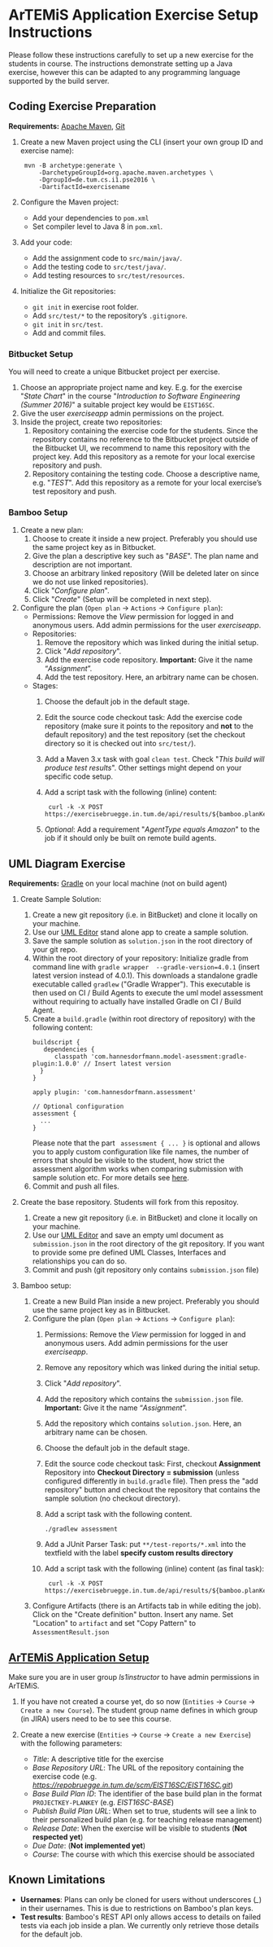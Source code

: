 # ArTEMiS Application Exercise Setup Instructions

Please follow these instructions carefully to set up a new exercise for the students in course. The instructions demonstrate setting up a Java exercise, however this can be adapted to any programming language supported by the build server.

## Coding Exercise Preparation
**Requirements:** [Apache Maven](https://maven.apache.org/), [Git](https://git-scm.com/)
1. Create a new Maven project using the CLI (insert your own group ID and exercise name):

        mvn -B archetype:generate \
            -DarchetypeGroupId=org.apache.maven.archetypes \
            -DgroupId=de.tum.cs.i1.pse2016 \
            -DartifactId=exercisename
                           
2. Configure the Maven project:
    * Add your dependencies to `pom.xml`
    * Set compiler level to Java 8 in `pom.xml`.
3. Add your code:
    - Add the assignment code to `src/main/java/`.
    - Add the testing code to `src/test/java/`.
    - Add testing resources to `src/test/resources`.
4. Initialize the Git repositories:
    - `git init` in exercise root folder.
    - Add `src/test/*` to the repository’s `.gitignore`.
    - `git init` in `src/test`.
    - Add and commit files.


### Bitbucket Setup

You will need to create a unique Bitbucket project per exercise.

1. Choose an appropriate project name and key. E.g. for the exercise "*State Chart*" in the course "*Introduction to Software Engineering (Summer 2016)*" a suitable project key would be `EIST16SC`.
2. Give the user *exerciseapp* admin permissions on the project.
3. Inside the project, create two repositories:
    1. Repository containing the exercise code for the students. Since the repository contains no reference to the Bitbucket project outside of the Bitbucket UI, we recommend to name this repository with the project key. Add this repository as a remote for your local exercise repository and push.
    2. Repository containing the testing code. Choose a descriptive name, e.g. "*TEST*". Add this repository as a remote for your local exercise’s test repository and push.

### Bamboo Setup

1. Create a new plan:
    1. Choose to create it inside a new project. Preferably you should use the same project key as in Bitbucket.
    2. Give the plan a descriptive key such as "*BASE*". The plan name and description are not important.
    3. Choose an arbitrary linked repository (Will be deleted later on since we do not use linked repositories).
    4. Click "*Configure plan*".
    5. Click  "*Create*" (Setup will be completed in next step).
2. Configure the plan (`Open plan` -> `Actions` -> `Configure plan`):
    * Permissions: Remove the *View* permission for logged in and anonymous users. Add admin permissions for the user *exerciseapp*.
    * Repositories: 
        1. Remove the repository which was linked during the initial setup.
        2. Click "*Add repository*".
        3. Add the exercise code repository. **Important:** Give it the name “*Assignment*”.
        4. Add the test repository. Here, an arbitrary name can be chosen.
    * Stages:
        1. Choose the default job in the default stage.
        2. Edit the source code checkout task: Add the exercise code repository (make sure it points to the repository and **not** to the default repository) and the test repository (set the checkout directory so it is checked out into `src/test/`).
        3. Add a Maven 3.x task with goal `clean test`. Check "*This build will produce test results*". Other settings might depend on your specific code setup.
        4. Add a script task with the following (inline) content:

                curl -k -X POST https://exercisebruegge.in.tum.de/api/results/${bamboo.planKey}
        5. *Optional*: Add a requirement "*AgentType equals Amazon*" to the job if it should only be built on remote build agents.


## UML Diagram Exercise
**Requirements:** [Gradle](https://gradle.org) on your local machine (not on build agent)

1. Create Sample Solution:
    1. Create a new git repository (i.e. in BitBucket) and clone it locally on your machine.
    2. Use our [UML Editor](https://TODO)  stand alone app to create a sample solution.
    3. Save the sample solution as `solution.json` in the root directory of your git repo.
    4. Within the root directory of your repository: Initialize gradle from command line with `gradle wrapper  --gradle-version=4.0.1` (insert latest version instead of 4.0.1). This downloads a standalone gradle executable called `gradlew` ("Gradle Wrapper"). This executable is then used on CI / Build Agents to execute the uml model assessment without requiring to actually have installed Gradle on CI / Build Agent.
    5. Create a `build.gradle`  (within root directory of repository) with the following content:
         ```
        buildscript {
            dependencies {
               classpath 'com.hannesdorfmann.model-asessment:gradle-plugin:1.0.0' // Insert latest version
           }
        }
        
        apply plugin: 'com.hannesdorfmann.assessment'
        
        // Optional configuration
        assessment {
           ... 
        }
        
         ```
        Please note that the part ` assessment { ... }` is optional and allows you to apply custom configuration like file names, the number of errors that should be visible to the student, how strict the assessment algorithm works when comparing submission with sample solution etc. For more details see [here](http://TODO).
    6. Commit and push all files.
    
2. Create the base repository. Students will fork from this repositoy.
    1. Create a new git repository (i.e. in BitBucket) and clone it locally on your machine.
    2. Use our [UML Editor](https://TODO) and save an empty uml document as `submission.json` in the root directory of the git repository. If you want to provide some pre defined UML Classes, Interfaces and relationships you can do so. 
    3. Commit and push (git repository only contains `submission.json` file)
    
3. Bamboo setup:
    1. Create a new Build Plan inside a new project. Preferably you should use the same project key as in Bitbucket.
    2. Configure the plan (`Open plan` -> `Actions` -> `Configure plan`):
        1. Permissions: Remove the *View* permission for logged in and anonymous users. Add admin permissions for the user *exerciseapp*.
        2. Remove any repository which was linked during the initial setup.
        3. Click "*Add repository*".
        3. Add the repository which contains the `submission.json` file. **Important:** Give it the name “*Assignment*”.
        4. Add the repository which contains `solution.json`. Here, an arbitrary name can be chosen.
        5. Choose the default job in the default stage.
        6. Edit the source code checkout task: First, checkout **Assignment** Repository into **Checkout Directory = submission** (unless configured differently in `build.gradle` file). Then press the "add repository" button and checkout the repository that contains the sample solution (no checkout directory).
        7. Add a script task with the following content.
            ```
            ./gradlew assessment
            ```
        8. Add a JUnit Parser Task: put `**/test-reports/*.xml` into the textfield with the label **specify custom results directory**
        9. Add a script task with the following (inline) content (as final task):

                curl -k -X POST https://exercisebruegge.in.tum.de/api/results/${bamboo.planKey}
    3. Configure Artifacts (there is an Artifacts tab in while editing the job). Click on the "Create definition" button. Insert any name. Set "Location" to `artifact` and set "Copy Pattern" to `AssessmentResult.json`



## [ArTEMiS Application Setup](https://exercisebruegge.in.tum.de)

Make sure you are in user group *ls1instructor* to have admin permissions in ArTEMiS.

1. If you have not created a course yet, do so now (`Entities` -> `Course` -> `Create a new Course`). The student group name defines in which group (in JIRA) users need to be to see this course. 

2. Create a new exercise (`Entities` -> `Course` -> `Create a new Exercise`) with the following parameters:
    * *Title*: A descriptive title for the exercise
    * *Base Repository URL*: The URL of the repository containing the exercise code (e.g. *https://repobruegge.in.tum.de/scm/EIST16SC/EIST16SC.git*)
    * *Base Build Plan ID*: The identifier of the base build plan in the format `PROJECTKEY-PLANKEY` (e.g. *EIST16SC-BASE*)
    * *Publish Build Plan URL*: When set to true, students will see a link to their personalized build plan (e.g. for teaching release management)
    * *Release Date*: When the exercise will be visible to students (**Not respected yet**)
    * *Due Date*: (**Not implemented yet**)
    * *Course*: The course with which this exercise should be associated

## Known Limitations
* **Usernames**: Plans can only be cloned for users without underscores (*_*) in their usernames. This is due to restrictions on Bamboo's plan keys.
* **Test results**: Bamboo's REST API only allows access to details on failed tests via each job inside a plan. We currently only retrieve those details for the default job.
